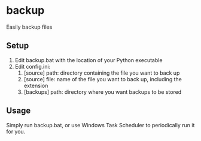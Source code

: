 # backup
Easily backup files

## Setup
1. Edit backup.bat with the location of your Python executable
1. Edit config.ini:
    1. [source] path: directory containing the file you want to back up
    1. [source] file: name of the file you want to back up, including the extension
    1. [backups] path: directory where you want backups to be stored

## Usage
Simply run backup.bat, or use Windows Task Scheduler to periodically run it for you.